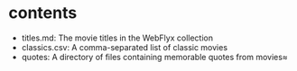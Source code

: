 # contents

* titles.md: The movie titles in the WebFlyx collection
* classics.csv: A comma-separated list of classic movies
* quotes: A directory of files containing memorable quotes from movies≈
